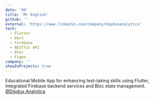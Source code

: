 ```yaml
---
date: '99'
title: 'Mr English'
github: ''
external: 'https://www.linkedin.com/company/dipduxanalytica'
tech:
  - Flutter
  - Dart
  - Firebase
  - RESTful API
  - Bloc
  - Figma
company: ''
showInProjects: true
---
```


Educational Mobile App for enhancing test-taking skills using Flutter, Integrated Firebase backend services and Bloc state management.
[@Dipdux Analytica](https://www.linkedin.com/company/dipduxanalytica/posts/?feedView=all)
